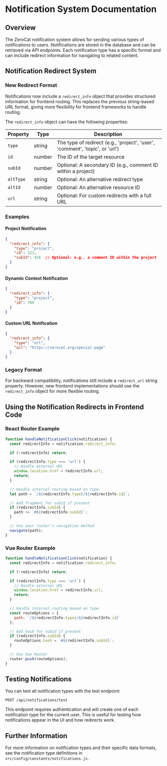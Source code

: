 # Notification System Documentation

## Overview

The ZeroCat notification system allows for sending various types of notifications to users. Notifications are stored in the database and can be retrieved via API endpoints. Each notification type has a specific format and can include redirect information for navigating to related content.

## Notification Redirect System

### New Redirect Format

Notifications now include a `redirect_info` object that provides structured information for frontend routing. This replaces the previous string-based URL format, giving more flexibility for frontend frameworks to handle routing.

The `redirect_info` object can have the following properties:

| Property | Type | Description |
|----------|------|-------------|
| `type` | string | The type of redirect (e.g., 'project', 'user', 'comment', 'topic', or 'url') |
| `id` | number | The ID of the target resource |
| `subId` | number | Optional: A secondary ID (e.g., comment ID within a project) |
| `altType` | string | Optional: An alternative redirect type |
| `altId` | number | Optional: An alternative resource ID |
| `url` | string | Optional: For custom redirects with a full URL |

### Examples

#### Project Notification

```json
{
  "redirect_info": {
    "type": "project",
    "id": 123,
    "subId": 456  // Optional: e.g., a comment ID within the project
  }
}
```

#### Dynamic Context Notification

```json
{
  "redirect_info": {
    "type": "project",
    "id": 789
  }
}
```

#### Custom URL Notification

```json
{
  "redirect_info": {
    "type": "url",
    "url": "https://zerocat.org/special-page"
  }
}
```

### Legacy Format

For backward compatibility, notifications still include a `redirect_url` string property. However, new frontend implementations should use the `redirect_info` object for more flexible routing.

## Using the Notification Redirects in Frontend Code

### React Router Example

```jsx
function handleNotificationClick(notification) {
  const redirectInfo = notification.redirect_info;

  if (!redirectInfo) return;

  if (redirectInfo.type === 'url') {
    // Handle external URL
    window.location.href = redirectInfo.url;
    return;
  }

  // Handle internal routing based on type
  let path = `/${redirectInfo.type}/${redirectInfo.id}`;

  // Add fragment for subId if present
  if (redirectInfo.subId) {
    path += `#${redirectInfo.subId}`;
  }

  // Use your router's navigation method
  navigate(path);
}
```

### Vue Router Example

```javascript
function handleNotificationClick(notification) {
  const redirectInfo = notification.redirect_info;

  if (!redirectInfo) return;

  if (redirectInfo.type === 'url') {
    // Handle external URL
    window.location.href = redirectInfo.url;
    return;
  }

  // Handle internal routing based on type
  const routeOptions = {
    path: `/${redirectInfo.type}/${redirectInfo.id}`
  };

  // Add hash for subId if present
  if (redirectInfo.subId) {
    routeOptions.hash = `#${redirectInfo.subId}`;
  }

  // Use Vue Router
  router.push(routeOptions);
}
```

## Testing Notifications

You can test all notification types with the test endpoint:

```
POST /api/notifications/test
```

This endpoint requires authentication and will create one of each notification type for the current user. This is useful for testing how notifications appear in the UI and how redirects work.

## Further Information

For more information on notification types and their specific data formats, see the notification type definitions in `src/config/constants/notifications.js`.